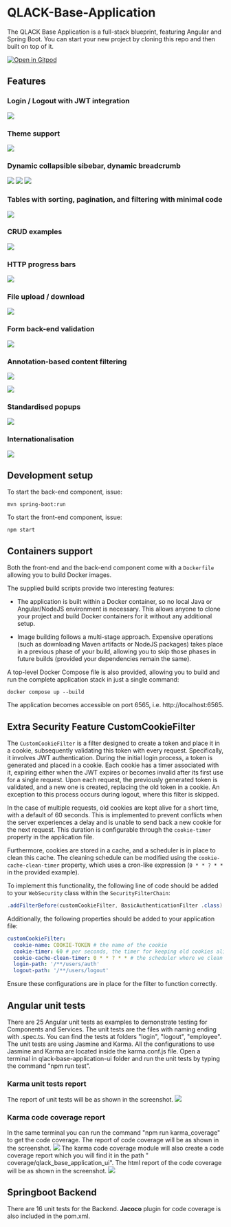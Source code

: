 # QLACK-Base-Application

The QLACK Base Application is a full-stack blueprint, featuring Angular and Spring Boot. You can
start your new project by cloning this repo and then built on top of it.

[![Open in Gitpod](https://gitpod.io/button/open-in-gitpod.svg)](https://gitpod.io/#https://github.com/qlack/QLACK-Base-Application)

## Features

### Login / Logout with JWT integration

![](doc/1.png)

### Theme support

![](doc/1a.gif)

### Dynamic collapsible sibebar, dynamic breadcrumb

![](doc/1b.png)
![](doc/1c.png)
![](doc/1d.png)

### Tables with sorting, pagination, and filtering with minimal code

![](doc/2.png)

### CRUD examples

![](doc/3.png)

### HTTP progress bars

![](doc/4.png)

### File upload / download

![](doc/5.png)

### Form back-end validation

![](doc/6.png)

### Annotation-based content filtering

![](doc/7b.png)

![](doc/7.png)

### Standardised popups

![](doc/8.png)

### Internationalisation

![](doc/9.gif)

## Development setup

To start the back-end component, issue:

`mvn spring-boot:run`

To start the front-end component, issue:

`npm start`

## Containers support

Both the front-end and the back-end component come with a `Dockerfile` allowing you to build Docker
images.

The supplied build scripts provide two interesting features:

* The application is built within a Docker container, so no local Java or Angular/NodeJS environment
  is necessary. This allows anyone to clone your project and build Docker containers for it without
  any additional setup.

* Image building follows a multi-stage approach. Expensive operations (such as downloading Maven
  artifacts or NodeJS packages) takes place in a previous phase of your build, allowing you to skip
  those phases in future builds (provided your dependencies remain the same).

A top-level Docker Compose file is also provided, allowing you to build and run the complete application
stack in just a single command:

`docker compose up --build`

The application becomes accessible on port 6565, i.e. http://localhost:6565.

## Extra Security Feature CustomCookieFilter

The `CustomCookieFilter` is a filter designed to create a token and place it in a cookie, subsequently validating this
token with every request. Specifically, it involves JWT authentication. During the initial login process, a token is
generated and placed in a cookie. Each cookie has a timer associated with it, expiring either when the JWT expires or
becomes invalid after its first use for a single request. Upon each request, the previously generated token is
validated, and a new one is created, replacing the old token in a cookie. An exception to this process occurs during
logout, where this filter is skipped.

In the case of multiple requests, old cookies are kept alive for a short time, with a default of 60 seconds. This is
implemented to prevent conflicts when the server experiences a delay and is unable to send back a new cookie for the
next request. This duration is configurable through the `cookie-timer` property in the application file.

Furthermore, cookies are stored in a cache, and a scheduler is in place to clean this cache. The cleaning schedule can
be modified using the `cookie-cache-clean-timer` property, which uses a cron-like expression (`0 * * ? * *` in the
provided example).

To implement this functionality, the following line of code should be added to your `WebSecurity` class within the
`SecurityFilterChain`:

```java
.addFilterBefore(customCookieFilter, BasicAuthenticationFilter .class)
```

Additionally, the following properties should be added to your application file:

```yaml
customCookieFilter:
  cookie-name: COOKIE-TOKEN # the name of the cookie
  cookie-timer: 60 # per seconds, the timer for keeping old cookies alive for multiple requests
  cookie-cache-clean-timer: 0 * * ? * * # the scheduler where we clean cache from non-valid cookies
  login-path: '/**/users/auth'
  logout-path: '/**/users/logout'
```

Ensure these configurations are in place for the filter to function correctly.

## Angular unit tests

There are 25 Angular unit tests as examples to demonstrate testing for Components and Services. The unit tests are the
files with naming ending with .spec.ts. You can find the tests at folders "login", "logout", "employee".
The unit tests are using Jasmine and Karma. All the configurations to use Jasmine and Karma are located inside the
karma.conf.js file. Open a terminal in qlack-base-application-ui folder
and run the unit tests by typing the command "npm run test".

### Karma unit tests report

The report of unit tests will be as shown in the screenshot.
![](doc/10.png)

### Karma code coverage report

In the same terminal you can run the command "npm run karma_coverage" to get the code coverage.
The report of code coverage will be as shown in the screenshot.
![](doc/11.png)
The karma code coverage module will also create a code coverage report which you will find it in the path "
coverage/qlack_base_application_ui".
The html report of the code coverage will be as shown in the screenshot.
![](doc/12.png)

## Springboot Backend

There are 16 unit tests for the Backend. **Jacoco** plugin for code coverage is also included in the pom.xml.